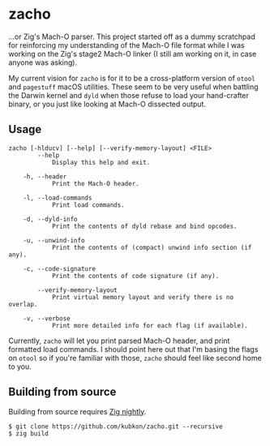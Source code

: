 # zacho

...or Zig's Mach-O parser. This project started off as a dummy scratchpad for reinforcing my
understanding of the Mach-O file format while I was working on the Zig's stage2 Mach-O linker
(I still am working on it, in case anyone was asking).

My current vision for `zacho` is for it to be a cross-platform version of `otool` and `pagestuff`
macOS utilities. These seem to be very useful when battling the Darwin kernel and `dyld` when those
refuse to load your hand-crafter binary, or you just like looking at Mach-O dissected output.

## Usage

```
zacho [-hlducv] [--help] [--verify-memory-layout] <FILE>
        --help
            Display this help and exit.

    -h, --header
            Print the Mach-O header.

    -l, --load-commands
            Print load commands.

    -d, --dyld-info
            Print the contents of dyld rebase and bind opcodes.

    -u, --unwind-info
            Print the contents of (compact) unwind info section (if any).

    -c, --code-signature
            Print the contents of code signature (if any).

        --verify-memory-layout
            Print virtual memory layout and verify there is no overlap.

    -v, --verbose
            Print more detailed info for each flag (if available).
```

Currently, `zacho` will let you print parsed Mach-O header, and print formatted load commands.
I should point here out that I'm basing the flags on `otool` so if you're familiar with those,
`zacho` should feel like second home to you.

## Building from source

Building from source requires [Zig nightly](https://ziglang.org/download/).

```
$ git clone https://github.com/kubkon/zacho.git --recursive
$ zig build
```

